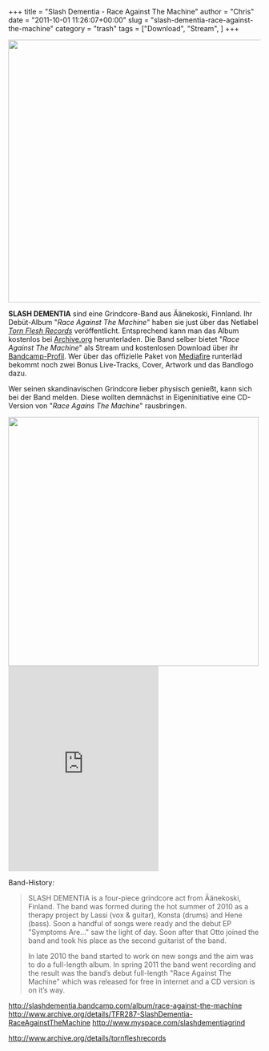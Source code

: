 +++
title = "Slash Dementia - Race Against The Machine"
author = "Chris"
date = "2011-10-01 11:26:07+00:00"
slug = "slash-dementia-race-against-the-machine"
category = "trash"
tags = ["Download", "Stream", ]
+++

<img src="http://necroslaughter.de/wp-content/uploads/2011/10/Slash-Dementia-Race-Against-The-Machine.jpg" alt="" title="Slash Dementia - Race Against The Machine" width="500" height="498" class="alignnone size-full wp-image-6854" style="display: none;" /><img src="http://necroslaughter.de/wp-content/uploads/2011/10/Slash-Dementia-Logo.jpg" alt="" title="Slash Dementia - Logo" width="680" height="525" class="alignnone size-full wp-image-6853" />

**SLASH DEMENTIA** sind eine Grindcore-Band aus Äänekoski, Finnland. Ihr Debüt-Album "_Race Against The Machine_" haben sie just über das Netlabel <a href="http://www.archive.org/details/tornfleshrecords">_Torn Flesh Records_</a> veröffentlicht. Entsprechend kann man das Album kostenlos bei <a href="http://www.archive.org/details/TFR287-SlashDementia-RaceAgainstTheMachine">Archive.org</a> herunterladen. Die Band selber bietet "_Race Against The Machine_" als Stream und kostenlosen Download über ihr <a href="http://slashdementia.bandcamp.com/album/race-against-the-machine">Bandcamp-Profil</a>. Wer über das offizielle Paket von <a href="http://www.mediafire.com/?a8vkwrzewqvpcpw">Mediafire</a> runterläd bekommt noch zwei Bonus Live-Tracks, Cover, Artwork und das Bandlogo dazu. 

Wer seinen skandinavischen Grindcore lieber physisch genießt, kann sich bei der Band melden. Diese wollten demnächst in Eigeninitiative eine CD-Version von "_Race Agains The Machine_" rausbringen.

<img src="http://necroslaughter.de/wp-content/uploads/2011/10/Slash-Dementia-Race-Against-The-Machine.jpg" alt="" title="Slash Dementia - Race Against The Machine" width="500" height="498" class="alignnone size-full wp-image-6854" />

<iframe width="300" height="410" style="position: relative; display: block; width: 300px; height: 410px;" src="http://bandcamp.com/EmbeddedPlayer/v=2/album=3069029726/size=grande3/bgcol=000000/linkcol=AA0000/" allowtransparency="true" frameborder="0"><a href="http://slashdementia.bandcamp.com/album/race-against-the-machine">Race Against The Machine by Slash Dementia</a></iframe>

Band-History:

<blockquote>SLASH DEMENTIA is a four-piece grindcore act from Äänekoski, Finland. The band was formed during the hot summer of 2010 as a therapy project by Lassi (vox & guitar), Konsta (drums) and Hene (bass). Soon a handful of songs were ready and the debut EP "Symptoms Are…" saw the light of day. Soon after that Otto joined the band and took his place as the second guitarist of the band. 

In late 2010 the band started to work on new songs and the aim was to do a full-length album. In spring 2011 the band went recording and the result was the band’s debut full-length "Race Against The Machine" which was released for free in internet and a CD version is on it’s way.</blockquote>



<a href="http://slashdementia.bandcamp.com/album/race-against-the-machine">http://slashdementia.bandcamp.com/album/race-against-the-machine</a>
<a href="http://www.archive.org/details/TFR287-SlashDementia-RaceAgainstTheMachine">http://www.archive.org/details/TFR287-SlashDementia-RaceAgainstTheMachine</a>
<a href="http://www.myspace.com/slashdementiagrind">http://www.myspace.com/slashdementiagrind</a>

<a href="http://www.archive.org/details/tornfleshrecords">http://www.archive.org/details/tornfleshrecords</a>
